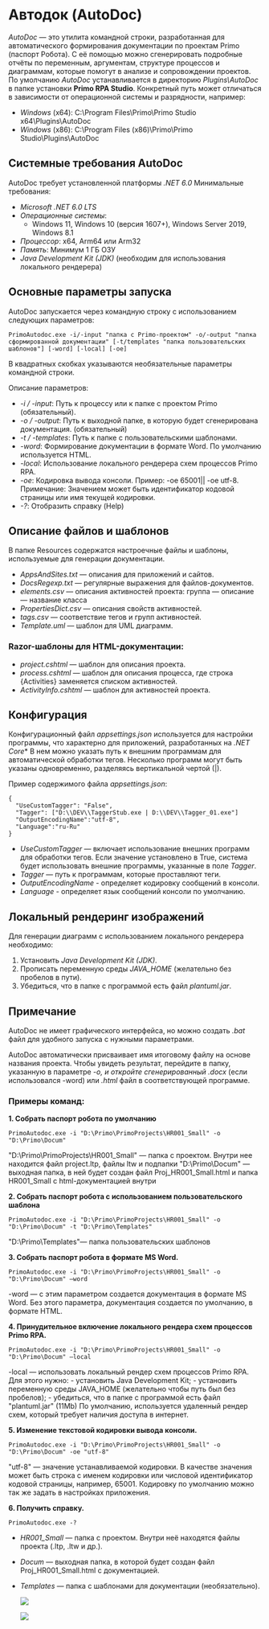 # Автодок (AutoDoc)

*AutoDoc* — это утилита командной строки, разработанная для автоматического формирования документации по проектам Primo (паспорт Робота). 
С её помощью можно сгенерировать подробные отчёты по переменным, аргументам, структуре процессов и диаграммам, которые помогут в анализе и сопровождении проектов.
По умолчанию *AutoDoc* устанавливается в директорию *Plugins\AutoDoc* в папке установки **Primo RPA Studio**. 
Конкретный путь может отличаться в зависимости от операционной системы и разрядности, например:

- *Windows* (x64): C:\Program Files\Primo\Primo Studio x64\Plugins\AutoDoc
- *Windows* (x86): C:\Program Files (x86)\Primo\Primo Studio\Plugins\AutoDoc

## Системные требования AutoDoc 
AutoDoc требует установленной платформы *.NET 6.0*
 Минимальные требования:
- *Microsoft .NET 6.0 LTS*
- *Операционные системы*:
  - Windows 11, Windows 10 (версия 1607+), Windows Server 2019, Windows 8.1
- *Процессор*: x64, Arm64 или Arm32
- *Память*: Минимум 1 ГБ ОЗУ
- *Java Development Kit (JDK)* (необходим для использования локального рендерера)


## Основные параметры запуска

AutoDoc запускается через командную строку с использованием следующих параметров:
```
PrimoAutodoc.exe -i/-input "папка с Primo-проектом" -o/-output "папка сформированной документации" [-t/templates "папка пользовательских шаблонов"] [-word] [-local] [-oe]
```
В квадратных скобках указываются необязательные параметры командной строки.

Описание параметров:
- *-i / -input*: Путь к процессу или к папке с проектом Primo (обязательный).
- *-o / -output*: Путь к выходной папке, в которую будет сгенерирована документация. (обязательный)
- *-t / -templates*: Путь к папке с пользовательскими шаблонами.
- *-word*: Формирование документации в формате Word. По умолчанию используется HTML.
- *-local*: Использование локального рендерера схем процессов Primo RPA.
- *-oe*: Кодировка вывода консоли. Пример: -oe 65001|| -oe utf-8. Примечание: Значением может быть идентификатор кодовой страницы или имя текущей кодировки.
- *-?*: Отобразить справку (Help)


## Описание файлов и шаблонов
В папке Resources содержатся настроечные файлы и шаблоны, используемые для генерации документации.

- *AppsAndSites.txt* — описания для приложений и сайтов.
- *DocsRegexp.txt* — регулярные выражения для файлов-документов.
- *elements.csv* — описания активностей проекта: группа — описание — название класса
- *PropertiesDict.csv* — описания свойств активностей.
- *tags.csv* — соответствие тегов и групп активностей.
- *Template.uml* — шаблон для UML диаграмм.

### Razor-шаблоны для HTML-документации:
- *project.cshtml* — шаблон для описания проекта.
- *process.cshtml* — шаблон для описания процесса, где строка {Activities} заменяется списком активностей.
- *ActivityInfo.cshtml* — шаблон для активностей проекта.

## Конфигурация

Конфигурационный файл *appsettings.json* используется для настройки программы, что характерно для приложений, разработанных на *.NET Core**
В нем можно указать путь к внешним программам для автоматической обработки тегов. Несколько программ могут быть указаны одновременно, разделяясь вертикальной чертой (|).

Пример содержимого файла *appsettings.json*:

```
{
  "UseCustomTagger": "False",
  "Tagger": ["D:\\DEV\\TaggerStub.exe | D:\\DEV\\Tagger_01.exe"]
  "OutputEncodingName":"utf-8",
  "Language":"ru-Ru"
}
```

- *UseCustomTagger* — включает использование внешних программ для обработки тегов. Если значение установлено в True, система будет использовать внешние программы, указанные в поле *Tagger*.
- *Tagger* — путь к программам, которые проставляют теги.
- *OutputEncodingName* - определяет кодировку сообщений в консоли.
- *Language* - определяет язык сообщений консоли по умолчанию.

## Локальный рендеринг изображений

Для генерации диаграмм с использованием локального рендерера необходимо:
1. Установить *Java Development Kit (JDK)*.
2. Прописать переменную среды *JAVA_HOME* (желательно без пробелов в пути).
3. Убедиться, что в папке с программой есть файл *plantuml.jar*.

## Примечание

AutoDoc не имеет графического интерфейса, но можно создать *.bat* файл для удобного запуска с нужными параметрами.

AutoDoc автоматически присваивает имя итоговому файлу на основе названия проекта. 
Чтобы увидеть результат, перейдите в папку, указанную в параметре *-o, и откройте сгенерированный *.docx** (если использовался -word) или *.html* файл в соответствующей программе.


### Примеры команд:

**1. Собрать паспорт робота по умолчанию**
``` 
PrimoAutodoc.exe -i "D:\Primo\PrimoProjects\HR001_Small" -o "D:\Primo\Docum"
``` 
"D:\Primo\PrimoProjects\HR001_Small" — папка с проектом. Внутри нее находится файл project.ltp, файлы ltw и подпапки
"D:\Primo\Docum" — выходная папка, в ней будет создан файл Proj_HR001_Small.html и папка HR001_Small с html-документацией внутри

**2. Собрать паспорт робота с использованием пользовательского шаблона**
``` 
PrimoAutodoc.exe -i "D:\Primo\PrimoProjects\HR001_Small" -o "D:\Primo\Docum" -t "D:\Primo\Templates"
``` 
"D:\Primo\Templates"— папка пользовательских шаблонов

**3. Собрать паспорт робота в формате MS Word.**
``` 
PrimoAutodoc.exe -i "D:\Primo\PrimoProjects\HR001_Small" -o "D:\Primo\Docum" –word
``` 
-word — с этим параметром создается документация в формате MS Word. Без этого параметра, документация создается по умолчанию, в формате HTML.

**4. Принудительное включение локального рендера схем процессов Primo RPA.**
``` 
PrimoAutodoc.exe -i "D:\Primo\PrimoProjects\HR001_Small" -o "D:\Primo\Docum" –local
``` 
-local — использовать локальный рендер схем процессов Primo RPA. Для этого нужно: 
	- установить Java Development Kit;
	 - установить переменную среды JAVA_HOME (желательно чтобы путь был без пробелов); 
	- убедиться, что в папке с программой есть файл "plantuml.jar" (11Mb)
По умолчанию, используется удаленный рендер схем, который требует наличия доступа в интернет.

**5. Изменение текстовой кодировки вывода консоли.** 
``` 
PrimoAutodoc.exe -i "D:\Primo\PrimoProjects\HR001_Small" -o "D:\Primo\Docum" -oe "utf-8" 
```
"utf-8" — значение устанавливаемой кодировки. В качестве значения может быть строка с именем кодировки или числовой идентификатор кодовой страницы, например, 65001. Кодировку по умолчанию можно так же задать в настройках приложения. 

**6. Получить справку.** 
``` 
PrimoAutodoc.exe -? 
``` 

- *HR001_Small* — папка с проектом. Внутри неё находятся файлы проекта (.ltp, .ltw и др.).
- *Docum* — выходная папка, в которой будет создан файл Proj_HR001_Small.html с документацией.
- *Templates* — папка с шаблонами для документации (необязательно).

   ![](../../.gitbook/assets1/autodoc2.png) 

   ![](../../.gitbook/assets1/autodoc1.png) 


